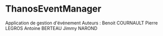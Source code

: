 # ThanosEventManager
Application de gestion d'événement
Auteurs : 
Benoit COURNAULT
Pierre LEGROS
Antoine BERTEAU
Jimmy NAROND